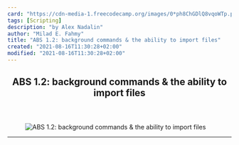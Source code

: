 ```yaml
---
card: "https://cdn-media-1.freecodecamp.org/images/0*ph8ChGDlQ8vqoWTp.png"
tags: [Scripting]
description: "by Alex Nadalin"
author: "Milad E. Fahmy"
title: "ABS 1.2: background commands & the ability to import files"
created: "2021-08-16T11:30:28+02:00"
modified: "2021-08-16T11:30:28+02:00"
---
```

<div class="site-wrapper">
<main id="site-main" class="site-main outer">
<div class="inner">
<article class="post-full post tag-scripting tag-programming tag-bash tag-tech tag-technology ">
<header class="post-full-header">
<h1 class="post-full-title">ABS 1.2: background commands &amp; the ability to import files</h1>
</header>
<figure class="post-full-image">
<picture>
<source media="(max-width: 700px)" sizes="1px" srcset="data:image/gif;base64,R0lGODlhAQABAIAAAAAAAP///yH5BAEAAAAALAAAAAABAAEAAAIBRAA7 1w">
<source media="(min-width: 701px)" sizes="(max-width: 800px) 400px,
(max-width: 1170px) 700px,
1400px" srcset="https://cdn-media-1.freecodecamp.org/images/0*ph8ChGDlQ8vqoWTp.png 300w,
https://cdn-media-1.freecodecamp.org/images/0*ph8ChGDlQ8vqoWTp.png 600w,
https://cdn-media-1.freecodecamp.org/images/0*ph8ChGDlQ8vqoWTp.png 1000w,
https://cdn-media-1.freecodecamp.org/images/0*ph8ChGDlQ8vqoWTp.png 2000w">
<img onerror="this.style.display='none'" src="https://cdn-media-1.freecodecamp.org/images/0*ph8ChGDlQ8vqoWTp.png" alt="ABS 1.2: background commands &amp; the ability to import files">
</picture>
</figure>
<section class="post-full-content">
<div class="post-content medium-migrated-article">
</div>
<hr>
</section>
</article>
</div>
</main>
</div>
<!-- Google Tag Manager (noscript) -->
<!-- End Google Tag Manager (noscript) -->
